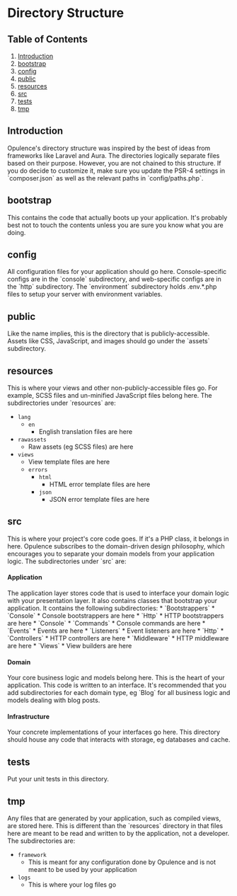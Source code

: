 # Directory Structure

## Table of Contents
1. [Introduction](#introduction)
2. [bootstrap](#bootstrap)
3. [config](#config)
4. [public](#public)
5. [resources](#resources)
6. [src](#src)
7. [tests](#tests)
8. [tmp](#tmp)

<h2 id="introduction">Introduction</h2>
Opulence's directory structure was inspired by the best of ideas from frameworks like Laravel and Aura.  The directories logically separate files based on their purpose.  However, you are not chained to this structure.  If you do decide to customize it, make sure you update the PSR-4 settings in `composer.json` as well as the relevant paths in `config/paths.php`.

<h2 id="bootstrap">bootstrap</h2>
This contains the code that actually boots up your application.  It's probably best not to touch the contents unless you are sure you know what you are doing.

<h2 id="config">config</h2>
All configuration files for your application should go here.  Console-specific configs are in the `console` subdirectory, and web-specific configs are in the `http` subdirectory.  The `environment` subdirectory holds .env.*.php files to setup your server with environment variables.

<h2 id="public">public</h2>
Like the name implies, this is the directory that is publicly-accessible.  Assets like CSS, JavaScript, and images should go under the `assets` subdirectory.

<h2 id="resources">resources</h2>
This is where your views and other non-publicly-accessible files go.  For example, SCSS files and un-minified JavaScript files belong here.  The subdirectories under `resources` are:

* `lang`
  * `en`
      * English translation files are here
* `rawassets`
  * Raw assets (eg SCSS files) are here
* `views`
  * View template files are here
  * `errors`
      * `html`
          * HTML error template files are here
      * `json`
          * JSON error template files are here

<h2 id="src">src</h2>
This is where your project's core code goes.  If it's a PHP class, it belongs in here.  Opulence subscribes to the domain-driven design philosophy, which encourages you to separate your domain models from your application logic.  The subdirectories under `src` are:

<h4>Application</h4>
The application layer stores code that is used to interface your domain logic with your presentation layer.  It also contains classes that bootstrap your application.  It contains the following subdirectories:  
* `Bootstrappers`
  * `Console`
      * Console bootstrappers are here
  * `Http`
      * HTTP bootstrappers are here
* `Console`
  * `Commands`
      * Console commands are here
* `Events`
  * Events are here
  * `Listeners`
      * Event listeners are here
* `Http`
  * `Controllers`
      * HTTP controllers are here
  * `Middleware`
      * HTTP middleware are here
  * `Views`
      * View builders are here
      
<h4>Domain</h4>
Your core business logic and models belong here.  This is the heart of your application.  This code is written to an interface.  It's recommended that you add subdirectories for each domain type, eg `Blog` for all business logic and models dealing with blog posts.

<h4>Infrastructure</h4>
Your concrete implementations of your interfaces go here.  This directory should house any code that interacts with storage, eg databases and cache.
 
<h2 id="tests">tests</h2>
Put your unit tests in this directory.

<h2 id="tmp">tmp</h2>
Any files that are generated by your application, such as compiled views, are stored here.  This is different than the `resources` directory in that files here are meant to be read and written to by the application, not a developer.  The subdirectories are:

* `framework`
  * This is meant for any configuration done by Opulence and is not meant to be used by your application
* `logs`
  * This is where your log files go